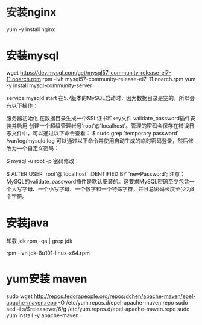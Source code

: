 # 安装nginx
yum -y install nginx
# 安装mysql
wget https://dev.mysql.com/get/mysql57-community-release-el7-11.noarch.rpm
rpm -ivh mysql57-community-release-el7-11.noarch.rpm
yum -y install mysql-community-server

service mysqld start
在5.7版本的MySQL启动时，因为数据目录是空的，所以会有以下操作：

服务器初始化
在数据目录生成一个SSL证书和key文件
validate_password插件安装并启用
创建一个超级管理帐号'root'@'localhost'。管理的密码会保存在错误日志文件中，可以通过以下命令查看：
$ sudo grep 'temporary password' /var/log/mysqld.log
可以通过以下命令并使用自动生成的临时密码登录，然后修改为一个自定义密码：

$ mysql -u root -p
密码修改：

$ ALTER USER 'root'@'localhost' IDENTIFIED BY 'newPassword';
注意：MySQL的validate_password插件是默认安装的。这要求MySQL密码至少包含一个大写字母、一个小写字母、一个数字和一个特殊字符，并且总密码长度至少为8个字符。

# 安装java

卸载 jdk
rpm -qa | grep jdk

rpm -ivh jdk-8u101-linux-x64.rpm

# yum安装 maven
sudo wget http://repos.fedorapeople.org/repos/dchen/apache-maven/epel-apache-maven.repo -O /etc/yum.repos.d/epel-apache-maven.repo
sudo sed -i s/\$releasever/6/g /etc/yum.repos.d/epel-apache-maven.repo
sudo yum install -y apache-maven
